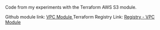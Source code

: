 
Code from my experiments with the Terraform AWS S3 module.

Github module  link:  [VPC Module ](https://github.com/terraform-aws-modules/terraform-aws-s3-bucket)
Terraform Registry Link: [Registry - VPC Module](https://registry.terraform.io/modules/terraform-aws-modules/s3-bucket/aws/latest) 




